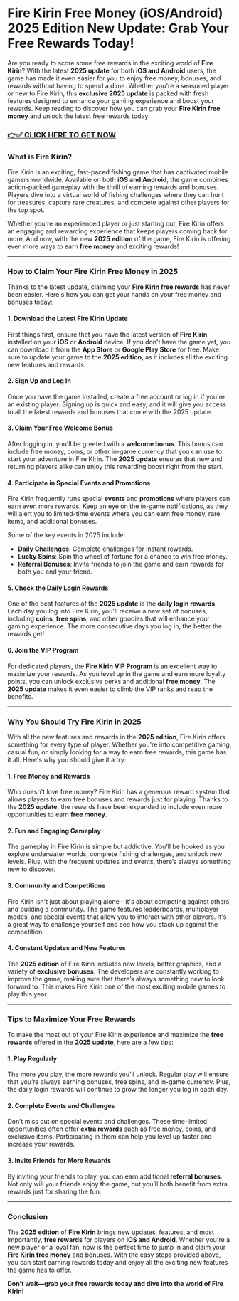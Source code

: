 # Fire Kirin Free Money (iOS/Android) 2025 Edition New Update: Grab Your Free Rewards Today!

Are you ready to score some free rewards in the exciting world of **Fire Kirin**? With the latest **2025 update** for both **iOS and Android** users, the game has made it even easier for you to enjoy free money, bonuses, and rewards without having to spend a dime. Whether you're a seasoned player or new to Fire Kirin, this **exclusive 2025 update** is packed with fresh features designed to enhance your gaming experience and boost your rewards. Keep reading to discover how you can grab your **Fire Kirin free money** and unlock the latest free rewards today!

### [👉✅ CLICK HERE TO GET NOW](https://freerewards.xyz/fire/kirin/)

### What is Fire Kirin?

Fire Kirin is an exciting, fast-paced fishing game that has captivated mobile gamers worldwide. Available on both **iOS and Android**, the game combines action-packed gameplay with the thrill of earning rewards and bonuses. Players dive into a virtual world of fishing challenges where they can hunt for treasures, capture rare creatures, and compete against other players for the top spot. 

Whether you're an experienced player or just starting out, Fire Kirin offers an engaging and rewarding experience that keeps players coming back for more. And now, with the new **2025 edition** of the game, Fire Kirin is offering even more ways to earn **free money** and exciting rewards!

---

### How to Claim Your Fire Kirin Free Money in 2025

Thanks to the latest update, claiming your **Fire Kirin free rewards** has never been easier. Here's how you can get your hands on your free money and bonuses today:

#### 1. **Download the Latest Fire Kirin Update**

First things first, ensure that you have the latest version of **Fire Kirin** installed on your **iOS** or **Android** device. If you don't have the game yet, you can download it from the **App Store** or **Google Play Store** for free. Make sure to update your game to the **2025 edition**, as it includes all the exciting new features and rewards.

#### 2. **Sign Up and Log In**

Once you have the game installed, create a free account or log in if you're an existing player. Signing up is quick and easy, and it will give you access to all the latest rewards and bonuses that come with the 2025 update.

#### 3. **Claim Your Free Welcome Bonus**

After logging in, you'll be greeted with a **welcome bonus**. This bonus can include free money, coins, or other in-game currency that you can use to start your adventure in Fire Kirin. The **2025 update** ensures that new and returning players alike can enjoy this rewarding boost right from the start.

#### 4. **Participate in Special Events and Promotions**

Fire Kirin frequently runs special **events** and **promotions** where players can earn even more rewards. Keep an eye on the in-game notifications, as they will alert you to limited-time events where you can earn free money, rare items, and additional bonuses. 

Some of the key events in 2025 include:
- **Daily Challenges**: Complete challenges for instant rewards.
- **Lucky Spins**: Spin the wheel of fortune for a chance to win free money.
- **Referral Bonuses**: Invite friends to join the game and earn rewards for both you and your friend.

#### 5. **Check the Daily Login Rewards**

One of the best features of the **2025 update** is the **daily login rewards**. Each day you log into Fire Kirin, you'll receive a new set of bonuses, including **coins**, **free spins**, and other goodies that will enhance your gaming experience. The more consecutive days you log in, the better the rewards get!

#### 6. **Join the VIP Program**

For dedicated players, the **Fire Kirin VIP Program** is an excellent way to maximize your rewards. As you level up in the game and earn more loyalty points, you can unlock exclusive perks and additional **free money**. The **2025 update** makes it even easier to climb the VIP ranks and reap the benefits.

---

### Why You Should Try Fire Kirin in 2025

With all the new features and rewards in the **2025 edition**, Fire Kirin offers something for every type of player. Whether you're into competitive gaming, casual fun, or simply looking for a way to earn free rewards, this game has it all. Here's why you should give it a try:

#### 1. **Free Money and Rewards**

Who doesn't love free money? Fire Kirin has a generous reward system that allows players to earn free bonuses and rewards just for playing. Thanks to the **2025 update**, the rewards have been expanded to include even more opportunities to earn **free money**. 

#### 2. **Fun and Engaging Gameplay**

The gameplay in Fire Kirin is simple but addictive. You’ll be hooked as you explore underwater worlds, complete fishing challenges, and unlock new levels. Plus, with the frequent updates and events, there’s always something new to discover.

#### 3. **Community and Competitions**

Fire Kirin isn't just about playing alone—it's about competing against others and building a community. The game features leaderboards, multiplayer modes, and special events that allow you to interact with other players. It's a great way to challenge yourself and see how you stack up against the competition.

#### 4. **Constant Updates and New Features**

The **2025 edition** of Fire Kirin includes new levels, better graphics, and a variety of **exclusive bonuses**. The developers are constantly working to improve the game, making sure that there’s always something new to look forward to. This makes Fire Kirin one of the most exciting mobile games to play this year.

---

### Tips to Maximize Your Free Rewards

To make the most out of your Fire Kirin experience and maximize the **free rewards** offered in the **2025 update**, here are a few tips:

#### 1. **Play Regularly**

The more you play, the more rewards you'll unlock. Regular play will ensure that you’re always earning bonuses, free spins, and in-game currency. Plus, the daily login rewards will continue to grow the longer you log in each day.

#### 2. **Complete Events and Challenges**

Don’t miss out on special events and challenges. These time-limited opportunities often offer **extra rewards** such as free money, coins, and exclusive items. Participating in them can help you level up faster and increase your rewards.

#### 3. **Invite Friends for More Rewards**

By inviting your friends to play, you can earn additional **referral bonuses**. Not only will your friends enjoy the game, but you’ll both benefit from extra rewards just for sharing the fun.

---

### Conclusion

The **2025 edition** of **Fire Kirin** brings new updates, features, and most importantly, **free rewards** for players on **iOS and Android**. Whether you're a new player or a loyal fan, now is the perfect time to jump in and claim your **Fire Kirin free money** and bonuses. With the easy steps provided above, you can start earning rewards today and enjoy all the exciting new features the game has to offer. 

**Don’t wait—grab your free rewards today and dive into the world of Fire Kirin!**
